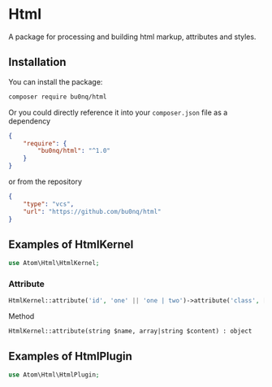 # Html
A package for processing and building html markup, attributes and styles.

## Installation
You can install the package:

```bash
composer require bu0nq/html
```

Or you could directly reference it into your `composer.json` file as a dependency

```json
{
    "require": {
        "bu0nq/html": "^1.0"
    }
}
```
or from the repository
```json
{
    "type": "vcs",
    "url": "https://github.com/bu0nq/html"
}
```

## Examples of HtmlKernel

```php
use Atom\Html\HtmlKernel;
```

### Attribute
```php
HtmlKernel::attribute('id', 'one' || 'one | two')->attribute('class', ['one', 'two']);
```
Method
```blade
HtmlKernel::attribute(string $name, array|string $content) : object
```

## Examples of HtmlPlugin

```php
use Atom\Html\HtmlPlugin;
```
